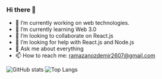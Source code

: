 ### Hi there 👋


- 🔭 I’m currently working on web technologies.
- 🌱 I’m currently learning Web 3.0
- 👯 I’m looking to collaborate on React.js
- 🤔 I’m looking for help with React.js and Node.js
- 💬 Ask me about everything
- 📫 How to reach me: ramazanozdemir2607@gmail.com


![GitHub stats](https://github-readme-stats.vercel.app/api?username=ramazanozdemir&show_icons=true&theme=radical)
![Top Langs](https://github-readme-stats.vercel.app/api/top-langs/?username=ramazanozdemir&layout=compact)
